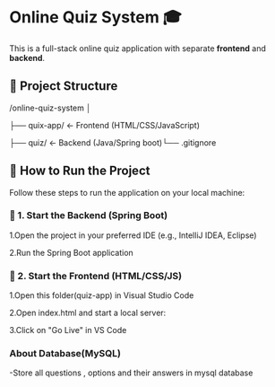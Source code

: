 # Online Quiz System 🎓

This is a full-stack online quiz application with separate **frontend** and **backend**.

## 📁 Project Structure

/online-quiz-system
│

├── quix-app/ ← Frontend (HTML/CSS/JavaScript)

├── quiz/ ← Backend (Java/Spring boot)└── .gitignore

## 🚀 How to Run the Project

Follow these steps to run the application on your local machine:

### 🔹 1. Start the Backend (Spring Boot)
1.Open the project in your preferred IDE (e.g., IntelliJ IDEA, Eclipse)

2.Run the Spring Boot application

### 🔹 2. Start the Frontend (HTML/CSS/JS)
1.Open this folder(quiz-app) in Visual Studio Code

2.Open index.html and start a local server:

3.Click on "Go Live"  in VS Code

###  About Database(MySQL)
-Store all questions , options and their answers in mysql database
